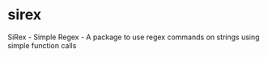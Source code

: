 # sirex
SiRex - Simple Regex - A package to use regex commands on strings using simple function calls
